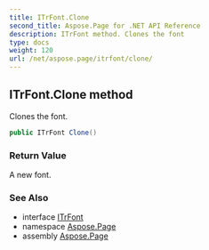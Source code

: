 ```yaml
---
title: ITrFont.Clone
second_title: Aspose.Page for .NET API Reference
description: ITrFont method. Clones the font
type: docs
weight: 120
url: /net/aspose.page/itrfont/clone/
---
```

## ITrFont.Clone method

Clones the font.

```csharp
public ITrFont Clone()
```

### Return Value

A new font.

### See Also

* interface [ITrFont](../)
* namespace [Aspose.Page](../../itrfont/)
* assembly [Aspose.Page](../../../)


